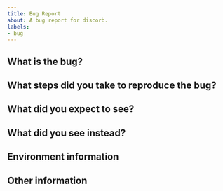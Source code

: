 ```yaml
---
title: Bug Report
about: A bug report for discorb.
labels:
- bug
---
```


<!--
Before submitting a bug report, please check that it is not already being, or has been, reported.
Don't forget to find closed issues and check if the bug is already fixed.
-->

## What is the bug?

<!--
Please describe the bug in detail.
Ex:
  I want to sleep, but I can't.
-->

## What steps did you take to reproduce the bug?

<!--
Please describe the steps you took to reproduce the bug.
Ex:
  1. Go to bed
  2. Count sheeps
  3. Observe
-->

## What did you expect to see?

<!--
Please describe what you expected to see.
Ex:
  I can sleep.
-->

## What did you see instead?

<!--
Please describe what you saw instead.
Ex:
  I can't sleep.
-->

## Environment information

<!--
Use `discorb show` to get the current machine.
-->

## Other information

<!--
Please describe any other information you want to include as such as the screenshots you took, or the logs you generated.
-->